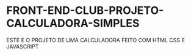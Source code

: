 # FRONT-END-CLUB-PROJETO-CALCULADORA-SIMPLES
ESTE E O PROJETO DE UMA CALCULADORA FEITO COM HTML CSS E JAVASCRIPT
